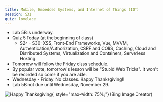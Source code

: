 ```yaml
---
title: Mobile, Embedded Systems, and Internet of Things (IOT)
session: S31
quiz: lovelace
---
```


* Lab 5B is underway.
* Quiz 5 Today (at the beginning of class)
    * S24 - S30: XSS, Front-End Frameworks, Vue, MVVM, Authentication/Authorization, CSRF and CORS, Caching, Cloud and Distributed Systems, Virtualization and Containers, Serverless Hosting.
* Tomorrow will follow the Friday class schedule.
* By popular vote, tomorrow's lesson will be "Stupid Web Tricks". It won't be recorded so come if you are able.
* Wednesday - Friday: No classes. Happy Thanksgiving!!
* Lab 5B not due until Wednesday, November 29.

![Happy Thanksgiving](images/HappyThanksgiving.jpg){: style="max-width: 75%;"}
(Bing Image Creator)
